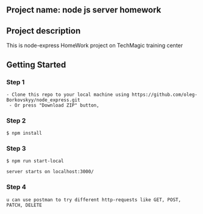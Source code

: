 ## Project name: node js server homework

## Project description

This is node-express HomeWork project on TechMagic training center


## Getting Started

### Step 1

    - Clone this repo to your local machine using https://github.com/oleg-Borkovskyy/node_express.git
	 - Or press "Download ZIP" button, 

### Step 2

    $ npm install

### Step 3
    
    $ npm run start-local

    server starts on localhost:3000/

### Step 4
    
    u can use postman to try different http-requests like GET, POST, PATCH, DELETE
